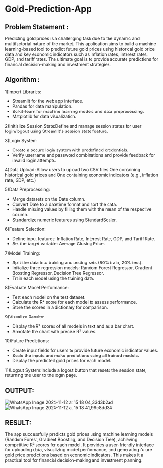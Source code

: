 # Gold-Prediction-App
## Problem Statement :
Predicting gold prices is a challenging task due to the dynamic and multifactorial nature of the market. This application aims to build a machine learning-based tool to predict future gold prices using historical gold price data and key economic indicators such as inflation rates, interest rates, GDP, and tariff rates. The ultimate goal is to provide accurate predictions for financial decision-making and investment strategies.
## Algorithm :
1)Import Libraries:
* Streamlit for the web app interface.
* Pandas for data manipulation.
* Scikit-learn for machine learning models and data preprocessing.
* Matplotlib for data visualization.

2)Initialize Session State:Define and manage session states for user login/logout using Streamlit's session state feature.

3)Login System:
* Create a secure login system with predefined credentials.
* Verify username and password combinations and provide feedback for invalid login attempts.
  
4)Data Upload: Allow users to upload two CSV files(One containing historical gold prices and One containing economic indicators (e.g., inflation rate, GDP, etc.)

5)Data Preprocessing:
* Merge datasets on the Date column.
* Convert Date to a datetime format and sort the data.
* Handle missing values by filling them with the mean of the respective column.
* Standardize numeric features using StandardScaler.
  
6)Feature Selection:
* Define input features: Inflation Rate, Interest Rate, GDP, and Tariff Rate.
* Set the target variable: Average Closing Price.

7)Model Training:
* Split the data into training and testing sets (80% train, 20% test).
* Initialize three regression models: Random Forest Regressor, Gradient Boosting Regressor, Decision Tree Regressor.
* Train each model using the training data.

8)Evaluate Model Performance:
* Test each model on the test dataset.
* Calculate the R² score for each model to assess performance.
* Store the scores in a dictionary for comparison.
  
9)Visualize Results:
* Display the R² scores of all models in text and as a bar chart.
* Annotate the chart with precise R² values.
  
10)Future Predictions:
* Create input fields for users to provide future economic indicator values.
* Scale the inputs and make predictions using all trained models.
* Display the predicted gold prices for each model.

11)Logout System:Include a logout button that resets the session state, returning the user to the login page.

## OUTPUT:
![WhatsApp Image 2024-11-12 at 15 18 04_33d3b2ad](https://github.com/user-attachments/assets/720c4713-c5c5-4b1e-85f5-83015c89c6f5)
![WhatsApp Image 2024-11-12 at 15 18 41_99c8dd34](https://github.com/user-attachments/assets/23b9f228-51ff-4636-8ca5-ca2a215b91a1)

## RESULT:
The app successfully predicts gold prices using machine learning models (Random Forest, Gradient Boosting, and Decision Tree), achieving competitive R² scores for each model. It provides a user-friendly interface for uploading data, visualizing model performance, and generating future gold price predictions based on economic indicators. This makes it a practical tool for financial decision-making and investment planning.

